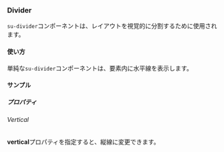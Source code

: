 ### Divider

`su-divider`コンポーネントは、レイアウトを視覚的に分割するために使用されます。

<su-divider class="mb-8" />

#### 使い方

単純な`su-divider`コンポーネントは、要素内に水平線を表示します。

<example file='SuDivider/uses' />

#### サンプル

##### プロパティ

###### Vertical

**vertical**プロパティを指定すると、縦線に変更できます。

<example file='SuDivider/props/vertical' />